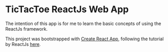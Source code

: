 # TicTacToe ReactJs Web App
The intention of this app is for me to learn the basic concepts of using the ReactJs framework.

This project was bootstrapped with [Create React App](https://github.com/facebookincubator/create-react-app), following the tutorial by ReactJs [here](https://reactjs.org/tutorial/tutorial.html).
